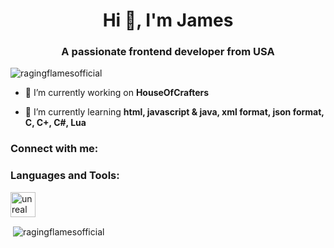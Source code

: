 <h1 align="center">Hi 👋, I'm James</h1>
<h3 align="center">A passionate frontend developer from USA</h3>

<p align="left"> <img src="https://komarev.com/ghpvc/?username=ragingflamesofficial&label=Profile%20views&color=0e75b6&style=flat" alt="ragingflamesofficial" /> </p>

- 🔭 I’m currently working on **HouseOfCrafters**

- 🌱 I’m currently learning **html, javascript & java, xml format, json format, C, C+, C#, Lua**

<h3 align="left">Connect with me:</h3>
<p align="left">
</p>

<h3 align="left">Languages and Tools:</h3>
<p align="left"> <a href="https://unrealengine.com/" target="_blank" rel="noreferrer"> <img src="https://raw.githubusercontent.com/kenangundogan/fontisto/036b7eca71aab1bef8e6a0518f7329f13ed62f6b/icons/svg/brand/unreal-engine.svg" alt="unreal" width="40" height="40"/> </a> </p>

<p>&nbsp;<img align="center" src="https://github-readme-stats.vercel.app/api?username=ragingflamesofficial&show_icons=true&locale=en" alt="ragingflamesofficial" /></p>
